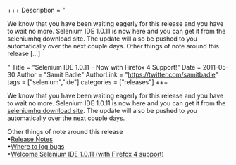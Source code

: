+++
Description = "<p>We know that you have been waiting eagerly for this release and you have to wait no more. Selenium IDE 1.0.11 is now here and you can get it from the seleniumhq download site. The update will also be pushed to you automatically over the next couple days. Other things of note around this release […]</p>"
Title = "Selenium IDE 1.0.11 – Now with Firefox 4 Support!"
Date = 2011-05-30
Author = "Samit Badle"
AuthorLink = "https://twitter.com/samitbadle"
tags = ["selenium","ide"]
categories = ["releases"]
+++

<p>We know that you have been waiting eagerly for this release and you have to wait no more. Selenium IDE 1.0.11 is now here and you can get it from the <a href="http://seleniumhq.org/download/">seleniumhq download site</a>. The update will also be pushed to you automatically over the next couple days.</p>
<p>Other things of note around this release<br />
•<a href="http://code.google.com/p/selenium/wiki/SeIDEReleaseNotes">Release Notes<br />
</a>•<a href="http://code.google.com/p/selenium/issues/list">Where to log bugs</a><br />
•<a href="http://blog.reallysimplethoughts.com/2011/05/30/welcome-selenium-ide-1-0-11-with-firefox-4-support/">Welcome Selenium IDE 1.0.11 (with Firefox 4 support)</a></p>

